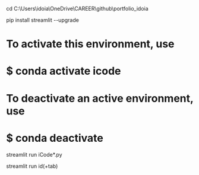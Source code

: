 cd C:\Users\idoia\OneDrive\CAREER\github\portfolio_idoia

pip install streamlit --upgrade


# To activate this environment, use
#
#     $ conda activate icode
#
# To deactivate an active environment, use
#
#     $ conda deactivate

streamlit run iCode*.py

streamlit run id(+tab)